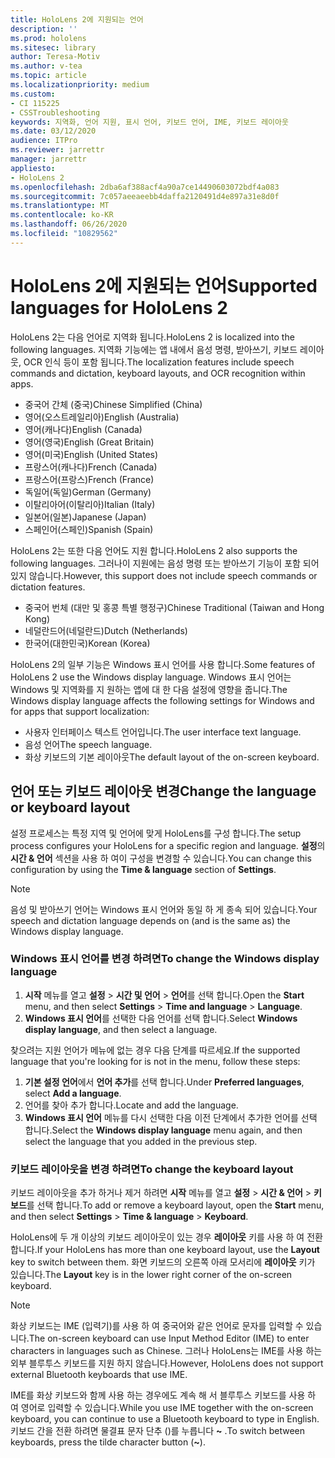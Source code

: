 ```yaml
---
title: HoloLens 2에 지원되는 언어
description: ''
ms.prod: hololens
ms.sitesec: library
author: Teresa-Motiv
ms.author: v-tea
ms.topic: article
ms.localizationpriority: medium
ms.custom:
- CI 115225
- CSSTroubleshooting
keywords: 지역화, 언어 지원, 표시 언어, 키보드 언어, IME, 키보드 레이아웃
ms.date: 03/12/2020
audience: ITPro
ms.reviewer: jarrettr
manager: jarrettr
appliesto:
- HoloLens 2
ms.openlocfilehash: 2dba6af388acf4a90a7ce14490603072bdf4a083
ms.sourcegitcommit: 7c057aeeaeebb4daffa2120491d4e897a31e8d0f
ms.translationtype: MT
ms.contentlocale: ko-KR
ms.lasthandoff: 06/26/2020
ms.locfileid: "10829562"
---
```

# <span data-ttu-id="c390b-103">HoloLens 2에 지원되는 언어</span><span class="sxs-lookup"><span data-stu-id="c390b-103">Supported languages for HoloLens 2</span></span>

<span data-ttu-id="c390b-104">HoloLens 2는 다음 언어로 지역화 됩니다.</span><span class="sxs-lookup"><span data-stu-id="c390b-104">HoloLens 2 is localized into the following languages.</span></span> <span data-ttu-id="c390b-105">지역화 기능에는 앱 내에서 음성 명령, 받아쓰기, 키보드 레이아웃, OCR 인식 등이 포함 됩니다.</span><span class="sxs-lookup"><span data-stu-id="c390b-105">The localization features include speech commands and dictation, keyboard layouts, and OCR recognition within apps.</span></span>

- <span data-ttu-id="c390b-106">중국어 간체 (중국)</span><span class="sxs-lookup"><span data-stu-id="c390b-106">Chinese Simplified (China)</span></span>
- <span data-ttu-id="c390b-107">영어(오스트레일리아)</span><span class="sxs-lookup"><span data-stu-id="c390b-107">English (Australia)</span></span>
- <span data-ttu-id="c390b-108">영어(캐나다)</span><span class="sxs-lookup"><span data-stu-id="c390b-108">English (Canada)</span></span>
- <span data-ttu-id="c390b-109">영어(영국)</span><span class="sxs-lookup"><span data-stu-id="c390b-109">English (Great Britain)</span></span>
- <span data-ttu-id="c390b-110">영어(미국)</span><span class="sxs-lookup"><span data-stu-id="c390b-110">English (United States)</span></span>
- <span data-ttu-id="c390b-111">프랑스어(캐나다)</span><span class="sxs-lookup"><span data-stu-id="c390b-111">French (Canada)</span></span>
- <span data-ttu-id="c390b-112">프랑스어(프랑스)</span><span class="sxs-lookup"><span data-stu-id="c390b-112">French (France)</span></span>
- <span data-ttu-id="c390b-113">독일어(독일)</span><span class="sxs-lookup"><span data-stu-id="c390b-113">German (Germany)</span></span>
- <span data-ttu-id="c390b-114">이탈리아어(이탈리아)</span><span class="sxs-lookup"><span data-stu-id="c390b-114">Italian (Italy)</span></span>
- <span data-ttu-id="c390b-115">일본어(일본)</span><span class="sxs-lookup"><span data-stu-id="c390b-115">Japanese (Japan)</span></span>
- <span data-ttu-id="c390b-116">스페인어(스페인)</span><span class="sxs-lookup"><span data-stu-id="c390b-116">Spanish (Spain)</span></span>

<span data-ttu-id="c390b-117">HoloLens 2는 또한 다음 언어도 지원 합니다.</span><span class="sxs-lookup"><span data-stu-id="c390b-117">HoloLens 2 also supports the following languages.</span></span> <span data-ttu-id="c390b-118">그러나이 지원에는 음성 명령 또는 받아쓰기 기능이 포함 되어 있지 않습니다.</span><span class="sxs-lookup"><span data-stu-id="c390b-118">However, this support does not include speech commands or dictation features.</span></span>

- <span data-ttu-id="c390b-119">중국어 번체 (대만 및 홍콩 특별 행정구)</span><span class="sxs-lookup"><span data-stu-id="c390b-119">Chinese Traditional (Taiwan and Hong Kong)</span></span>
- <span data-ttu-id="c390b-120">네덜란드어(네덜란드)</span><span class="sxs-lookup"><span data-stu-id="c390b-120">Dutch (Netherlands)</span></span>
- <span data-ttu-id="c390b-121">한국어(대한민국)</span><span class="sxs-lookup"><span data-stu-id="c390b-121">Korean (Korea)</span></span>

<span data-ttu-id="c390b-122">HoloLens 2의 일부 기능은 Windows 표시 언어를 사용 합니다.</span><span class="sxs-lookup"><span data-stu-id="c390b-122">Some features of HoloLens 2 use the Windows display language.</span></span> <span data-ttu-id="c390b-123">Windows 표시 언어는 Windows 및 지역화를 지 원하는 앱에 대 한 다음 설정에 영향을 줍니다.</span><span class="sxs-lookup"><span data-stu-id="c390b-123">The Windows display language affects the following settings for Windows and for apps that support localization:</span></span>

- <span data-ttu-id="c390b-124">사용자 인터페이스 텍스트 언어입니다.</span><span class="sxs-lookup"><span data-stu-id="c390b-124">The user interface text language.</span></span>
- <span data-ttu-id="c390b-125">음성 언어</span><span class="sxs-lookup"><span data-stu-id="c390b-125">The speech language.</span></span>
- <span data-ttu-id="c390b-126">화상 키보드의 기본 레이아웃</span><span class="sxs-lookup"><span data-stu-id="c390b-126">The default layout of the on-screen keyboard.</span></span>

## <span data-ttu-id="c390b-127">언어 또는 키보드 레이아웃 변경</span><span class="sxs-lookup"><span data-stu-id="c390b-127">Change the language or keyboard layout</span></span>

<span data-ttu-id="c390b-128">설정 프로세스는 특정 지역 및 언어에 맞게 HoloLens를 구성 합니다.</span><span class="sxs-lookup"><span data-stu-id="c390b-128">The setup process configures your HoloLens for a specific region and language.</span></span> <span data-ttu-id="c390b-129">**설정**의 **시간 & 언어** 섹션을 사용 하 여이 구성을 변경할 수 있습니다.</span><span class="sxs-lookup"><span data-stu-id="c390b-129">You can change this configuration by using the **Time & language** section of **Settings**.</span></span>

> [!NOTE]  
> <span data-ttu-id="c390b-130">음성 및 받아쓰기 언어는 Windows 표시 언어와 동일 하 게 종속 되어 있습니다.</span><span class="sxs-lookup"><span data-stu-id="c390b-130">Your speech and dictation language depends on (and is the same as) the Windows display language.</span></span>

### <span data-ttu-id="c390b-131">Windows 표시 언어를 변경 하려면</span><span class="sxs-lookup"><span data-stu-id="c390b-131">To change the Windows display language</span></span>

1. <span data-ttu-id="c390b-132">**시작** 메뉴를 열고 **설정**  >  **시간 및 언어**  >  **언어**를 선택 합니다.</span><span class="sxs-lookup"><span data-stu-id="c390b-132">Open the **Start** menu, and then select **Settings** > **Time and language** > **Language**.</span></span>
2. <span data-ttu-id="c390b-133">**Windows 표시 언어**를 선택한 다음 언어를 선택 합니다.</span><span class="sxs-lookup"><span data-stu-id="c390b-133">Select **Windows display language**, and then select a language.</span></span>  

<span data-ttu-id="c390b-134">찾으려는 지원 언어가 메뉴에 없는 경우 다음 단계를 따르세요.</span><span class="sxs-lookup"><span data-stu-id="c390b-134">If the supported language that you're looking for is not in the menu, follow these steps:</span></span>  

1. <span data-ttu-id="c390b-135">**기본 설정 언어**에서 **언어 추가**를 선택 합니다.</span><span class="sxs-lookup"><span data-stu-id="c390b-135">Under **Preferred languages**, select **Add a language**.</span></span>
2. <span data-ttu-id="c390b-136">언어를 찾아 추가 합니다.</span><span class="sxs-lookup"><span data-stu-id="c390b-136">Locate and add the language.</span></span>
3. <span data-ttu-id="c390b-137">**Windows 표시 언어** 메뉴를 다시 선택한 다음 이전 단계에서 추가한 언어를 선택 합니다.</span><span class="sxs-lookup"><span data-stu-id="c390b-137">Select the **Windows display language** menu again, and then select the language that you added in the previous step.</span></span>

### <span data-ttu-id="c390b-138">키보드 레이아웃을 변경 하려면</span><span class="sxs-lookup"><span data-stu-id="c390b-138">To change the keyboard layout</span></span>

<span data-ttu-id="c390b-139">키보드 레이아웃을 추가 하거나 제거 하려면 **시작** 메뉴를 열고 **설정**  >  **시간 & 언어**  >  **키보드**를 선택 합니다.</span><span class="sxs-lookup"><span data-stu-id="c390b-139">To add or remove a keyboard layout, open the **Start** menu, and then select **Settings** > **Time & language** > **Keyboard**.</span></span>

<span data-ttu-id="c390b-140">HoloLens에 두 개 이상의 키보드 레이아웃이 있는 경우 **레이아웃** 키를 사용 하 여 전환 합니다.</span><span class="sxs-lookup"><span data-stu-id="c390b-140">If your HoloLens has more than one keyboard layout, use the **Layout** key to switch between them.</span></span> <span data-ttu-id="c390b-141">화면 키보드의 오른쪽 아래 모서리에 **레이아웃** 키가 있습니다.</span><span class="sxs-lookup"><span data-stu-id="c390b-141">The **Layout** key is in the lower right corner of the on-screen keyboard.</span></span>

> [!NOTE]  
> <span data-ttu-id="c390b-142">화상 키보드는 IME (입력기)를 사용 하 여 중국어와 같은 언어로 문자를 입력할 수 있습니다.</span><span class="sxs-lookup"><span data-stu-id="c390b-142">The on-screen keyboard can use Input Method Editor (IME) to enter characters in languages such as Chinese.</span></span> <span data-ttu-id="c390b-143">그러나 HoloLens는 IME를 사용 하는 외부 블루투스 키보드를 지원 하지 않습니다.</span><span class="sxs-lookup"><span data-stu-id="c390b-143">However, HoloLens does not support external Bluetooth keyboards that use IME.</span></span>
>  
> <span data-ttu-id="c390b-144">IME를 화상 키보드와 함께 사용 하는 경우에도 계속 해 서 블루투스 키보드를 사용 하 여 영어로 입력할 수 있습니다.</span><span class="sxs-lookup"><span data-stu-id="c390b-144">While you use IME together with the on-screen keyboard, you can continue to use a Bluetooth keyboard to type in English.</span></span> <span data-ttu-id="c390b-145">키보드 간을 전환 하려면 물결표 문자 단추 ()를 누릅니다 **~** .</span><span class="sxs-lookup"><span data-stu-id="c390b-145">To switch between keyboards, press the tilde character button (**~**).</span></span>
